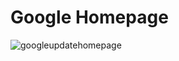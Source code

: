 # Google Homepage
![googleupdatehomepage](https://user-images.githubusercontent.com/69090467/193472722-f59aa370-f225-4ac9-a90e-cf73312c551f.png)

